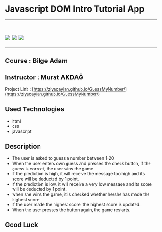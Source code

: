 # Javascript DOM Intro Tutorial App

---

# <img src="https://img.shields.io/badge/HTML5-E34F26?style=for-the-badge&logo=html5&logoColor=white"/> <img src="https://img.shields.io/badge/CSS3-1572B6?style=for-the-badge&logo=css3&logoColor=white"/> <img src="https://img.shields.io/badge/JavaScript-323330?style=for-the-badge&logo=javascript&logoColor=F7DF1E"/>

---

## Course : Bilge Adam

## Instructor : Murat AKDAĞ

Project Link :  [https://ziyacaylan.github.io/GuessMyNumber/](https://ziyacaylan.github.io/GuessMyNumber/)

## Used Technologies

- html
- css
- javascript

## Description

- The user is asked to guess a number between 1-20
- When the user enters own guess and presses the check button, if the guess is correct, the user wins the game
- If the prediction is high, it will receive the message too high and its score will be deducted by 1 point.
- If the prediction is low, it will receive a very low message and its score will be deducted by 1 point.
- when she wins the game, it is checked whether he/she has made the highest score
- If the user made the highest score, the highest score is updated.
- When the user presses the button again, the game restarts.

## Good Luck
